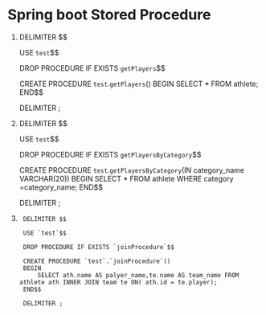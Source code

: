# Spring boot Stored Procedure


1)	DELIMITER $$
	
	USE `test`$$
	
	DROP PROCEDURE IF EXISTS `getPlayers`$$
	
	CREATE PROCEDURE `test`.`getPlayers`()
	BEGIN
	SELECT * FROM athlete;
	END$$
	
	DELIMITER ;
	

2) 	DELIMITER $$

	USE `test`$$
	
	DROP PROCEDURE IF EXISTS `getPlayersByCategory`$$
	
	CREATE PROCEDURE `test`.`getPlayersByCategory`(IN category_name VARCHAR(20))
	BEGIN
	SELECT * FROM athlete WHERE category =category_name;
	END$$
	
	DELIMITER ;
	
	
3)
		DELIMITER $$
		
		USE `test`$$
		
		DROP PROCEDURE IF EXISTS `joinProcedure`$$
		
		CREATE PROCEDURE `test`.`joinProcedure`()
		BEGIN
			SELECT ath.name AS palyer_name,te.name AS team_name FROM athlete ath INNER JOIN team te ON( ath.id = te.player);
		END$$
		
		DELIMITER ;